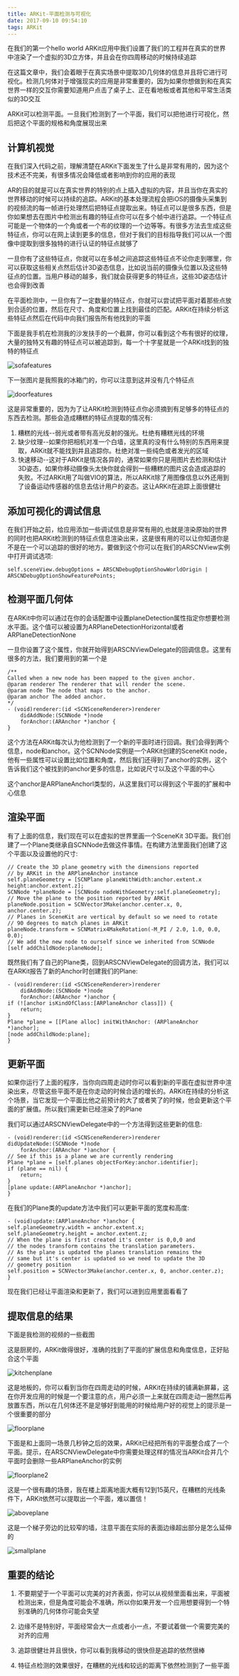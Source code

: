 ```yaml
---
title: ARKit-平面检测与可视化
date: 2017-09-10 09:54:10
tags: ARKit
---
```

在我们的第一个hello world ARKit应用中我们设置了我们的工程并在真实的世界中渲染了一个虚拟的3D立方体，并且会在你四周移动的时候持续追踪

在这篇文章中，我们会着眼于在真实场景中提取3D几何体的信息并且将它进行可视化。检测几何体对于增强现实的应用是非常重要的，因为如果你想做到和在真实世界一样的交互你需要知道用户点击了桌子上、正在看地板或者其他和平常生活类似的3D交互

ARKit可以检测平面。一旦我们检测到了一个平面，我们可以把他进行可视化，然后把这个平面的规格和角度展现出来

## 计算机视觉

在我们深入代码之前，理解清楚在ARKit下面发生了什么是非常有用的，因为这个技术还不完美，有很多情况会降低或者影响到你的应用的表现

AR的目的就是可以在真实世界的特别的点上插入虚拟的内容，并且当你在真实的世界移动的时候可以持续的追踪。ARKit的基本处理流程会把iOS的摄像头采集到的视频流的每一帧进行处理然后把特征点提取出来。特征点可以是很多东西，但是你如果想去在图片中检测出有趣的特征点你可以在多个帧中进行追踪。一个特征点可能是一个物体的一个角或者一个布的纹理的一个边等等。有很多方法去生成这些特征点，你可以在网上读到更多的信息，但对于我们的目标指导我们可以从一个图像中提取到很多独特的进行认证的特征点就够了

一旦你有了这些特征点，你就可以在多帧之间追踪这些特征点不论你走到哪里，你可以获取这些相关点然后估计3D姿态信息，比如说当前的摄像头位置以及这些特征点的位置。当用户移动的越多，我们就会获得更多的特征点，这些3D姿态估计也会得到改善

在平面检测中，一旦你有了一定数量的特征点，你就可以尝试把平面对着那些点放到合适的位置，然后在尺寸、角度和位置上找到最佳的匹配。ARKit在持续分析这些特征点然后在代码中向我们报告所有他找到的平面

下面是我手机在检测我的沙发扶手的一个截屏，你可以看到这个布有很好的纹理，大量的独特又有趣的特征点可以被追踪到，每一个十字星就是一个ARKit找到的独特的特征点

![sofafeatures](https://cdn-images-1.medium.com/max/1600/1*WY5UmghrTfumK6PEDn-hWw.png)

下一张图片是我照我的冰箱门的，你可以注意到这并没有几个特征点

![doorfeatures](https://cdn-images-1.medium.com/max/1600/1*bvNKXemL0gGOPMlQ3H0zeQ.png)

这是非常重要的，因为为了让ARKit检测到特征点你必须摘到有足够多的特征点的东西去检测。那些会造成糟糕的特征点提取的情况有:

1. 糟糕的光线--弱光或者带有高光反射的强光。杜绝有糟糕光线的环境
2. 缺少纹理--如果你把相机对准一个白墙，这里真的没有什么特别的东西用来提取，ARKit就不能找到并且追踪你。杜绝对准一些纯色或者发光的区域
3. 快速移动--这对于ARKit是情况各异的，通常如果你只是用图片去检测和估计3D姿态，如果你移动摄像头太快你就会得到一些糟糕的图片这会造成追踪的失败。不过ARKit用了叫做VIO的算法，所以ARKit除了用图像信息以外还用到了设备运动传感器的信息去估计用户的姿态。这让ARKit在追踪上面很健壮

## 添加可视化的调试信息

在我们开始之前，给应用添加一些调试信息是非常有用的,也就是渲染原始的世界的同时也把ARKit检测到的特征点信息渲染出来，这是很有用的可以让你知道你是不是在一个可以追踪的很好的地方。要做到这个你可以在我们的ARSCNView实例中打开调试选项:

    self.sceneView.debugOptions = ARSCNDebugOptionShowWorldOrigin | ARSCNDebugOptionShowFeaturePoints;

## 检测平面几何体

在ARKit中你可以通过在你的会话配置中设置planeDetection属性指定你想要检测水平面。这个值可以被设置为ARPlaneDetectionHorizontal或者ARPlaneDetectionNone

一旦你设置了这个属性，你就开始得到ARSCNViewDelegate的回调信息。这里有很多的方法，我们要用到的第一个是

    /**
    Called when a new node has been mapped to the given anchor.
    @param renderer The renderer that will render the scene.
    @param node The node that maps to the anchor.
    @param anchor The added anchor.
    */
    - (void)renderer:(id <SCNSceneRenderer>)renderer
        didAddNode:(SCNNode *)node
        forAnchor:(ARAnchor *)anchor {
    }

这个方法在ARKit每次认为他检测到了一个新的平面时进行回调。我们会得到两个信息，node和anchor。这个SCNNode实例是一个ARKit创建的SceneKit node，他有一些属性可以设置比如位置和角度，然后我们还得到了anchor的实例，这个告诉我们这个被找到的anchor更多的信息，比如说尺寸以及这个平面的中心

这个anchor是ARPlaneAnchorl类型的，从这里我们可以得到这个平面的扩展和中心信息

## 渲染平面

有了上面的信息，我们现在可以在虚拟的世界里画一个SceneKit 3D平面。我们创建了一个Plane类继承自SCNNode去做这件事情。在构建方法里面我们创建了这个平面以及设置他的尺寸:

    // Create the 3D plane geometry with the dimensions reported
    // by ARKit in the ARPlaneAnchor instance
    self.planeGeometry = [SCNPlane planeWithWidth:anchor.extent.x height:anchor.extent.z];
    SCNNode *planeNode = [SCNNode nodeWithGeometry:self.planeGeometry];
    // Move the plane to the position reported by ARKit
    planeNode.position = SCNVector3Make(anchor.center.x, 0, anchor.center.z);
    // Planes in SceneKit are vertical by default so we need to rotate
    // 90 degrees to match planes in ARKit
    planeNode.transform = SCNMatrix4MakeRotation(-M_PI / 2.0, 1.0, 0.0, 0.0);
    // We add the new node to ourself since we inherited from SCNNode
    [self addChildNode:planeNode];

既然我们有了自己的Plane类，回到ARSCNViewDelegate的回调方法，我们可以在ARKit报告了新的Anchor时创建我们的Plane:

    - (void)renderer:(id <SCNSceneRenderer>)renderer 
        didAddNode:(SCNNode *)node 
        forAnchor:(ARAnchor *)anchor {
    if (![anchor isKindOfClass:[ARPlaneAnchor class]]) {
        return;
    }
    Plane *plane = [[Plane alloc] initWithAnchor: (ARPlaneAnchor *)anchor];
    [node addChildNode:plane];
    }

## 更新平面

如果你运行了上面的程序，当你向四周走动时你可以看到新的平面在虚拟世界中渲染出来，尽管这些平面不是在你走动的时候合适的增长的。ARKit在持续的分析这个场景，当它发现一个平面比他之前预计的大了或者笑了的时候，他会更新这个平面的扩展值。所以我们需更新已经渲染了的Plane

我们可以通过ARSCNViewDelegate中的一个方法得到这些更新的信息:

    - (void)renderer:(id <SCNSceneRenderer>)renderer 
    didUpdateNode:(SCNNode *)node 
        forAnchor:(ARAnchor *)anchor {
    // See if this is a plane we are currently rendering
    Plane *plane = [self.planes objectForKey:anchor.identifier];
    if (plane == nil) {
        return;
    }
    [plane update:(ARPlaneAnchor *)anchor];
    }

在我们的Plane类的update方法中我们可以更新平面的宽度和高度:

    - (void)update:(ARPlaneAnchor *)anchor {
    self.planeGeometry.width = anchor.extent.x;
    self.planeGeometry.height = anchor.extent.z;
    // When the plane is first created it's center is 0,0,0 and 
    // the nodes transform contains the translation parameters. 
    // As the plane is updated the planes translation remains the 
    // same but it's center is updated so we need to update the 3D
    // geometry position
    self.position = SCNVector3Make(anchor.center.x, 0, anchor.center.z);
    }

现在我们已经让平面渲染和更新了，我们可以进到应用里面看看了

## 提取信息的结果

下面是我检测的视频的一些截图

这是厨房的，ARKit做得很好，准确的找到了平面的扩展信息和角度信息，正好贴合这个平面

![kitchenplane](https://cdn-images-1.medium.com/max/1600/1*9wAJaYgZ7nBsj9Oap3iuIA.png)

这是地板的，你可以看到当你在四周走动的时候，ARKit在持续的铺满新屏幕，这在你开发应用的时候是一个要注意的点，用户必须一上来就在四周走动一圈然后再放置东西，所以在几何体还不是足够好到能用的时候给用户好的视觉上的提示是一个很重要的部分

![floorplane](https://cdn-images-1.medium.com/max/1600/1*dP6AvQJ52rcuFPyt2QEmyA.png)

下面是和上面同一场景几秒钟之后的效果，ARKit已经把所有的平面整合成了一个平面。提示，在ARSCNViewDelegate中你需要处理这样的情况当ARKit合并几个平面时会删除一些ARPlaneAnchor的实例

![floorplane2](https://cdn-images-1.medium.com/max/1600/1*51G5dcUbKXe__op2mLBzTA.png)

这是一个很有趣的场景，我在楼上距离地面大概有12到15英尺，在糟糕的光线条件下，ARKit依然可以提取出一个平面，难以置信！

![aboveplane](https://cdn-images-1.medium.com/max/1600/1*HAKUQCP9a7hAyjK55UNXeg.png)

这是一个梯子旁边的比较窄的墙，注意平面在实际的表面边缘超出部分是怎么延伸的

![smallplane](https://cdn-images-1.medium.com/max/1600/1*h1Mcnnn46HHVWLytd6xpIg.png)

## 重要的结论

1. 不要期望于一个平面可以完美的对齐表面，你可以从视频里面看出来，平面被检测出来，但是角度可能会不准确，所以你如果开发一个应用想要得到一个特别准确的几何体你可能会失望

2. 边缘不是特别好，平面经常会大一点或者小一点，不要试着做一个需要完美的对齐的应用

3. 追踪很健壮并且很快，你可以看到我移动的很快但是追踪的依然很棒

4. 特征点检测的效果很好，在糟糕的光线和较远的距离下依然检测到了一些平面

